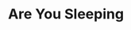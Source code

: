 ---
layout: post
title: Are You Sleeping
arranger: Andreas
pagecount: 5
difficulty: 2
categories: english
---